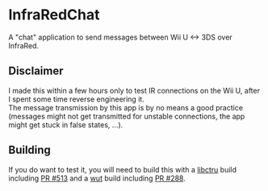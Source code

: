 # InfraRedChat
A "chat" application to send messages between Wii U <-> 3DS over InfraRed.  

## Disclaimer
I made this within a few hours only to test IR connections on the Wii U, after I spent some time reverse engineering it.  
The message transmission by this app is by no means a good practice (messages might not get transmitted for unstable connections, the app might get stuck in false states, ...).

## Building
If you do want to test it, you will need to build this with a [libctru](https://github.com/devkitPro/libctru) build including [PR #513](https://github.com/devkitPro/libctru/pull/513) and a [wut](https://github.com/devkitPro/wut) build including [PR #288](https://github.com/devkitPro/wut/pull/288).
